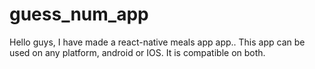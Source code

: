 # guess_num_app

Hello guys, I have made a react-native meals app app.. This app can be used on any platform, android or IOS. It is compatible on both.
